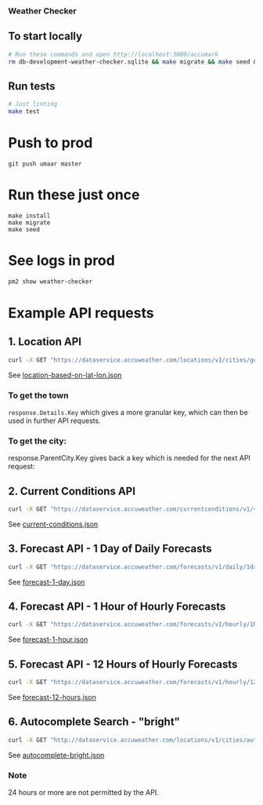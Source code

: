 ### Weather Checker

## To start locally

```sh
# Run these commands and open http://localhost:3000/accumark
rm db-development-weather-checker.sqlite && make migrate && make seed && make
```

## Run tests

```sh
# Just linting
make test
```

# Push to prod

```
git push umaar master
```

# Run these just once

```
make install
make migrate
make seed
```

# See logs in prod

```sh
pm2 show weather-checker
```

# Example API requests

## 1. Location API

```sh
curl -X GET "https://dataservice.accuweather.com/locations/v1/cities/geoposition/search?apikey=<API_KEY_HERE>&q=<LAT_HERE>%2C<LON_HERE>&details=true"
```

See [location-based-on-lat-lon.json](example-responses/location-based-on-lat-lon.json)

### To get the town

`response.Details.Key` which gives a more granular key, which can then be used in further API requests.

### To get the city:

response.ParentCity.Key gives back a key which is needed for the next API request:

##  2. Current Conditions API

```sh
curl -X GET "https://dataservice.accuweather.com/currentconditions/v1/<LOCATION_KEY_HERE>?apikey=<API_KEY_HERE>&details=true"
```

See [current-conditions.json](example-responses/current-conditions.json)

## 3. Forecast API - 1 Day of Daily Forecasts

```sh
curl -X GET "https://dataservice.accuweather.com/forecasts/v1/daily/1day/<LOCATION_KEY_HERE>?apikey=<API_KEY_HERE>&details=true&metric=true"
```

See [forecast-1-day.json](example-responses/forecast-1-day.json)

## 4. Forecast API - 1 Hour of Hourly Forecasts

```sh
curl -X GET "https://dataservice.accuweather.com/forecasts/v1/hourly/1hour/<LOCATION_KEY_HERE>?apikey=<API_KEY_HERE>&details=true&metric=true"
```

See [forecast-1-hour.json](example-responses/forecast-1-hour.json)

## 5. Forecast API - 12 Hours of Hourly Forecasts

```sh
curl -X GET "https://dataservice.accuweather.com/forecasts/v1/hourly/12hour/<LOCATION_KEY_HERE>?apikey=<API_KEY_HERE>&details=true&metric=true"
```

See [forecast-12-hours.json](example-responses/forecast-12-hours.json)

## 6. Autocomplete Search - "bright"

```sh
curl -X GET "http://dataservice.accuweather.com/locations/v1/cities/autocomplete?apikey=<API_KEY_HERE>&q=brigh"
```

See [autocomplete-bright.json](example-responses/autocomplete-bright.json)

### Note

24 hours or more are not permitted by the API.

